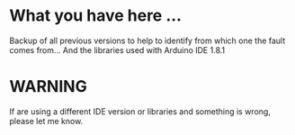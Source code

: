 # What you have here ...

Backup of all previous versions to help to identify from which one the fault comes from... And the libraries used with Arduino IDE 1.8.1

# WARNING 

If are using a different IDE version or libraries and something is wrong, please let me know.